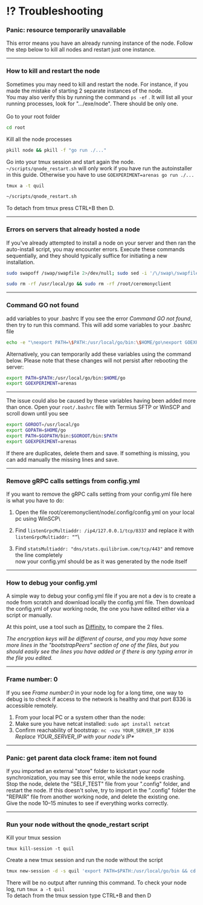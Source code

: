 # ⁉️ Troubleshooting

### Panic: resource temporarily unavailable&#x20;

This error means you have an already running instance of the node. Follow the step below to kill all nodes and restart just one instance.

***

### How to kill and restart the node&#x20;

Sometimes you may need to kill and restart the node. For instance, if you made the mistake of starting 2 separate instances of the node.\
You may also verify this by running the command `ps -ef` . It will list all your running processes, look for ".../exe/node". There should be only one.\
\
Go to your root folder

```bash
cd root
```

Kill all the node processes

```bash
pkill node && pkill -f "go run ./..."
```

Go into your tmux session and start again the node.\
`~/scripts/qnode_restart.sh` will only work if you have run the autoinstaller in this guide. Otherwise you have to use `GOEXPERIMENT=arenas go run ./...`

```bash
tmux a -t quil
```

```bash
~/scripts/qnode_restart.sh
```

To detach from tmux press CTRL+B then D.

***

### Errors on servers that already hosted a node&#x20;

If you've already attempted to install a node on your server and then ran the auto-install script, you may encounter errors. Execute these commands sequentially, and they should typically suffice for initiating a new installation.

```bash
sudo swapoff /swap/swapfile 2>/dev/null; sudo sed -i '/\/swap\/swapfile/d' /etc/fstab; sudo rm /swap/swapfile 2>/dev/null; sudo rmdir /swap 2>/dev/null || sudo rm -rf /swap
```

```bash
sudo rm -rf /usr/local/go && sudo rm -rf /root/ceremonyclient
```

***

### Command GO not found

add variables to your .bashrc If you see the error _Command GO not found_, then try to run this command. This will add some variables to your .bashrc file

```bash
echo -e "\nexport PATH=\$PATH:/usr/local/go/bin:\$HOME/go\nexport GOEXPERIMENT=arenas" >> ~/.bashrc
```

Alternatively, you can temporarily add these variables using the command below. Please note that these changes will not persist after rebooting the server:

```bash
export PATH=$PATH:/usr/local/go/bin:$HOME/go
export GOEXPERIMENT=arenas
```

***

The issue could also be caused by these variables having been added more than once. Open your `root/.bashrc` file with Termius SFTP or WinSCP and scroll down until you see

```bash
export GOROOT=/usr/local/go
export GOPATH=$HOME/go
export PATH=$GOPATH/bin:$GOROOT/bin:$PATH
export GOEXPERIMENT=arenas
```

If there are duplicates, delete them and save. If something is missing, you can add manually the missing lines and save.

***

### Remove gRPC calls settings from config.yml&#x20;

If you want to remove the gRPC calls setting from your config.yml file here is what you have to do:

1. Open the file root/ceremonyclient/node/.config/config.yml on your local pc using WinSCP\

2. Find `listenGrpcMultiaddr: /ip4/127.0.0.1/tcp/8337` and replace it with `listenGrpcMultiaddr: “”`\

3. Find `statsMultiaddr: "dns/stats.quilibrium.com/tcp/443"` and remove the line completely\
   now your config.yml should be as it was generated by the node itself

***

### How to debug your config.yml&#x20;

A simple way to debug your config.yml file if you are not a dev is to create a node from scratch and download locally the config.yml file. Then download the config.yml of your working node, the one you have edited either via a script or manually.

At this point, use a tool such as [Diffinity](https://truehumandesign.se/s\_diffinity.php), to compare the 2 files.

_The encryption keys will be different of course, and you may have some more lines in the "bootstrapPeers" section of one of the files, but you should easily see the lines you have added or if there is any typing error in the file you edited._

***

### Frame number: 0&#x20;

If you see _Frame number:0_ in your node log for a long time, one way to debug is to check if access to the network is healthy and that port 8336 is accessible remotely.

1. From your local PC or a system other than the node:
2. Make sure you have netcat installed: `sudo apt install netcat`
3. Confirm reachability of bootstrap: `nc -vzu YOUR_SERVER_IP 8336`\
   _Replace YOUR\_SERVER\_IP with your node's IP\*_

***

### Panic: get parent data clock frame: item not found&#x20;

If you imported an external "store" folder to kickstart your node synchronization, you may see this error, while the node keeps crashing.\
Stop the node, delete the "SELF\_TEST" file from your ".config" folder, and restart the node. If this doesn't solve, try to import in the ".config" folder the "REPAIR" file from another working node, and delete the existing one.\
Give the node 10–15 minutes to see if everything works correctly.

***

### Run your node without the qnode\_restart script

Kill your tmux session

```
tmux kill-session -t quil
```

Create  a new tmux session and run the node without the script

```bash
tmux new-session -d -s quil 'export PATH=$PATH:/usr/local/go/bin && cd ~/ceremonyclient/node && GOEXPERIMENT=arenas go run ./...'
```

&#x20;There will be no output after running this command. To check your node log, run `tmux a -t quil`\
To detach from the tmux session type CTRL+B and then D
